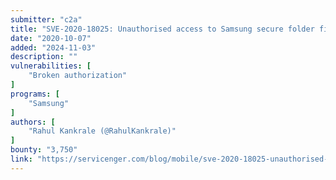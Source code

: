 ```yaml
---
submitter: "c2a"
title: "SVE-2020-18025: Unauthorised access to Samsung secure folder files"
date: "2020-10-07"
added: "2024-11-03"
description: ""
vulnerabilities: [
    "Broken authorization"
]
programs: [
    "Samsung"
]
authors: [
    "Rahul Kankrale (@RahulKankrale)"
]
bounty: "3,750"
link: "https://servicenger.com/blog/mobile/sve-2020-18025-unauthorised-access-to-samsung-secure-folder-files/"
---
```




